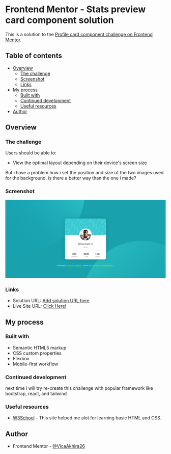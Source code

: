 # Frontend Mentor - Stats preview card component solution

This is a solution to the [Profile card component challenge on Frontend Mentor](https://www.frontendmentor.io/challenges/profile-card-component-cfArpWshJ).

## Table of contents

- [Overview](#overview)
  - [The challenge](#the-challenge)
  - [Screenshot](#screenshot)
  - [Links](#links)
- [My process](#my-process)
  - [Built with](#built-with)
  - [Continued development](#continued-development)
  - [Useful resources](#useful-resources)
- [Author](#author)

## Overview

### The challenge

Users should be able to:

- View the optimal layout depending on their device's screen size

But i have a problem how i set the position and size of the two images used for the background. is there a better way than the one i made?

### Screenshot

![](./design/screencapture.png)

### Links

- Solution URL: [Add solution URL here](https://www.frontendmentor.io/solutions/profile-card-component-for-frontend-mentor-without-framework-6DDDfP4te)
- Live Site URL: [Click Here!](https://vicaakhira26.github.io/-Profile-card-component-for-Frontend-Mentor-without-framework/)

## My process

### Built with

- Semantic HTML5 markup
- CSS custom properties
- Flexbox
- Mobile-first workflow

### Continued development

next time i will try re-create this challenge with popular framework like bootstrap, react, and tailwind

### Useful resources

- [W3School](https://www.w3schools.com/) - This site helped me alot for learning basic HTML and CSS.

## Author

- Frontend Mentor - [@VicaAkhira26](https://www.frontendmentor.io/profile/VicaAkhira26)
